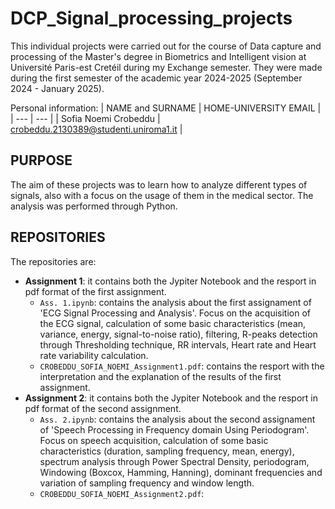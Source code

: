 # DCP_Signal_processing_projects

This individual projects were carried out for the course of Data capture and processing of the Master's degree in Biometrics and Intelligent vision at Université Paris-est Cretéil during my Exchange semester. They were made during the first semester of the academic year 2024-2025 (September 2024 - January 2025).

Personal information:
| NAME and SURNAME | HOME-UNIVERSITY EMAIL |
| --- | --- |
| Sofia Noemi Crobeddu | crobeddu.2130389@studenti.uniroma1.it | 

## PURPOSE

The aim of these projects was to learn how to analyze different types of signals, also with a focus on the usage of them in the medical sector. The analysis was performed through Python.

## REPOSITORIES

The repositories are:
- **Assignment 1**: it contains both the Jypiter Notebook and the resport in pdf format of the first assignment.
  - `Ass. 1.ipynb`: contains the analysis about the first assignament of 'ECG Signal Processing and Analysis'. Focus on the acquisition of the ECG signal, calculation of some basic characteristics (mean, variance, energy, signal-to-noise ratio), filtering, R-peaks detection through Thresholding technique, RR intervals, Heart rate and Heart rate variability calculation. 
  - `CROBEDDU_SOFIA_NOEMI_Assignment1.pdf`: contains the resport with the interpretation and the explanation of the results of the first assignment.
- **Assignment 2**: it contains both the Jypiter Notebook and the resport in pdf format of the second assignment.
  - `Ass. 2.ipynb`: contains the analysis about the second assignament of 'Speech Processing in Frequency domain Using Periodogram'. Focus on speech acquisition, calculation of some basic characteristics (duration, sampling frequency, mean, energy), spectrum analysis through Power Spectral Density, periodogram, Windowing (Boxcox, Hamming, Hanning), dominant frequencies and variation of sampling frequency and window length.
  - `CROBEDDU_SOFIA_NOEMI_Assignment2.pdf`: 
